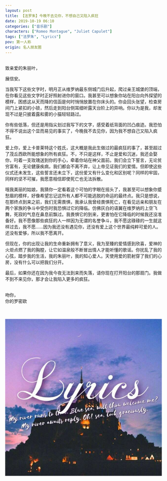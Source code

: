 ```yaml
---
layout: post
title: 【法罗朱】今晚不去见你，不想自己又陷入疯狂
date: 2019-10-19 06:10
categories: ["音乐剧"]
characters: ["Romeo Montague", "Juliet Capulet"]
tags: ["法罗朱", "Lyrics"]
pov: 第一人称
origin: 名人朋友圈
---
```


<br>
致亲爱的朱丽叶，

展信安。

当我写下这些文字时，明月正从维罗纳最东侧城门后升起，爬过亲王城堡的顶端，在你看见这些文字时正好照射进你的窗口。我甚至可以想象你站在阳台向外探望的模样，困惑这从天而降的信函是何时悄悄放置在你床头的。你会回头张望，检查房间门上紧扣的小锁，然后走到阳台侧耳细听露天台阶上的异响。你以为是我，却发现不过是只披着露和雾的小猫轻轻路过。

你有些低落，但还是用指尖划过我写下的文字，感受着纸背面的凹凸痕迹。我恐怕不得不说出这个显而易见的事实了，今晚我不去见你，因为我不想自己又陷入疯狂。

爱上你，爱上卡普莱特这个姓氏，这大概是我此生做过的最疯狂的事了，甚至超过了茂丘西欧所能想象的所有疯狂。不，不只是这样，不止是爱和沉迷，我还会娶你，叼着一支玫瑰送到你的手心，牵着你站在神父面前。我们会立下誓言，无论贫穷富有，无论健康疾病，我们都会不离不弃，让上帝见证我们的爱情。但即使这些仪式还未发生，这些誓言还未立下，这份爱又有什么变化和区别呢？同样的牢固，同样的坚不可摧，我愿意相信即使死亡也无法拆散。

哦我美丽的姑娘，我猜你一定看着这个可怕的字眼在摇头了，我甚至可以想象你蹙愁眉的模样，好像希望忘记这所有人都不可能逃脱的命运的最终点。我只是想说，在那终点到来之前，我们无需畏惧，我承认我曾经畏惧死亡，在看见远亲和朋友在两个家族的争斗中受伤时我恐惧过它的降临。仿佛灰白的语翼在维罗纳的上空飞舞，死寂的气息在鼻息前飘过。我畏惧它的到来，更害怕在它降临的时候我还没准备好。我不愿像那些疯狂的人一样因为无谓的名誉争斗，我不愿这碌碌的一生就这样过去，我不愿……因为我还没有遇见你，还没有爱上这个世界最纯粹可爱的人。还没有爱够，所以我不愿离开。

但现在，你的出现让我的生命重新拥有了意义，我为至臻的爱情感到欣喜，爱神的火炬点燃了我的胸膛，让它如温泉般不断冒出情人才能听懂的歌谣。你扰乱了我的心弦，踏步我的生活，我的朱丽叶，我的知心爱人。天使用爱的箭射穿了我们的心房，没有什么可以把我们分开。

最后，如果你还在因为我今夜无法到来而失落，请你现在打开阳台的那扇门。我做不到不来见你，那才会让我陷入更多的疯狂。

<br>
吻你，<br>
你的罗密欧

<br><br>
![](/assets/images/mrpyq/2019-10-19-Lyrics.jpg)
